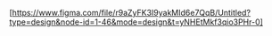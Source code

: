 [https://www.figma.com/file/r9aZyFK3I9yakMId6e7QqB/Untitled?type=design&node-id=1-46&mode=design&t=yNHEtMkf3qio3PHr-0]